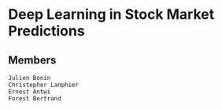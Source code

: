 # Deep Learning in Stock Market Predictions

## Members
```
Julien Bonin
Christopher Lanphier
Ernest Antwi
Forest Bertrand
```

## 

